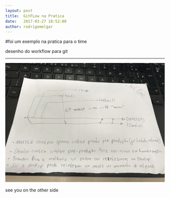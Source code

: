 ```yaml
---
layout: post
title:  GitFLow na Pratica
date:   2017-03-27 18:52:00
author: rodrigomelgar
---
```

#foi um exemplo na pratica para o time

desenho do workflow para git

***


![postfix](../images/git_flow.jpg)

see you on the other side